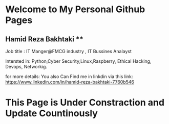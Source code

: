 # Welcome to My Personal Github Pages

## Hamid Reza Bakhtaki **

Job title : IT Manger@FMCG industry , IT Bussines Analayst

Intersted in: Python,Cyber Security,Linux,Raspberry, Ethical Hacking, Devops, Networkig.



for more details:
You also Can Find  me in linkdin via this link:
https://www.linkedin.com/in/hamid-reza-bakhtaki-7760b546

# This Page is Under Constraction and Update Countinously
